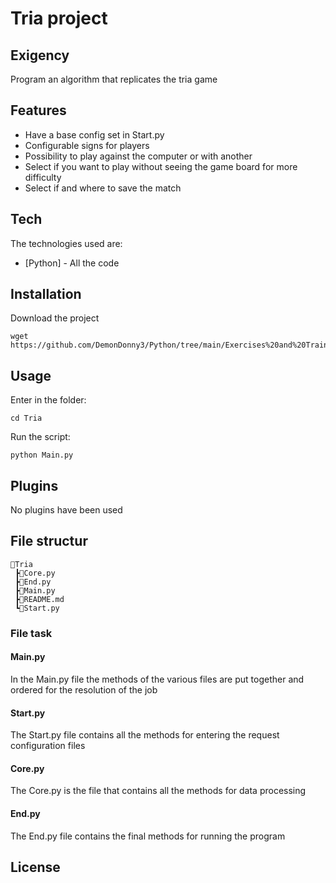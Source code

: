 # Tria project
## Exigency
Program an algorithm that replicates the tria game

## Features

- Have a base config set in Start.py
- Configurable signs for players
- Possibility to play against the computer or with another
- Select if you want to play without seeing the game board for more difficulty
- Select if and where to save the match

## Tech
The technologies used are:

- [Python] - All the code

## Installation
Download the project

```
wget https://github.com/DemonDonny3/Python/tree/main/Exercises%20and%20Training/Exercises/Tria
```

## Usage
Enter in the folder:

```
cd Tria
```

Run the script:

```
python Main.py
```

## Plugins
No plugins have been used

## File structur
```
📂Tria
 ┣📜Core.py
 ┣📜End.py
 ┣📜Main.py
 ┣📜README.md
 ┗📜Start.py
```

### File task
#### Main.py
In the Main.py file the methods of the various files are put together and ordered for the resolution of the job

#### Start.py
The Start.py file contains all the methods for entering the request configuration files

#### Core.py
The Core.py is the file that contains all the methods for data processing

#### End.py
The End.py file contains the final methods for running the program

## License